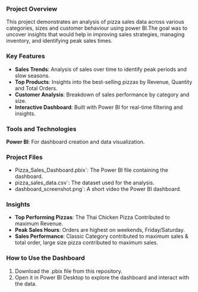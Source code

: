 ### Project Overview
This project demonstrates an analysis of pizza sales data across various categories, sizes and customer behaviour using power BI.The goal was to uncover insights that would help in improving sales strategies, managing inventory, and identifying peak sales times.

### Key Features
- **Sales Trends**: Analysis of sales over time to identify peak periods and slow seasons.
- **Top Products**: Insights into the best-selling pizzas by Revenue, Quantity and Total Orders.
- **Customer Analysis**: Breakdown of sales performance by category and size.
- **Interactive Dashboard**: Built with Power BI for real-time filtering and insights.

### Tools and Technologies
**Power BI**: For dashboard creation and data visualization.

### Project Files
- Pizza_Sales_Dashboard.pbix`: The Power BI file containing the dashboard.
- pizza_sales_data.csv`: The dataset used for the analysis.
- dashboard_screenshot.png`: A short video the Power BI dashboard.

### Insights
- **Top Performing Pizzas**: The Thai Chicken Pizza Contributed to maximum Revenue.
- **Peak Sales Hours**: Orders are highest on weekends, Friday/Saturday.
- **Sales Performance**: Classic Category contributed to maximum sales & total order, large size pizza contributed to maximum sales.
  
### How to Use the Dashboard
1. Download the .pbix file from this repository.
2. Open it in Power BI Desktop to explore the dashboard and interact with the data.
